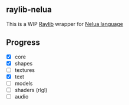 ## raylib-nelua

This is a WIP [Raylib](raylib.com) wrapper for [Nelua language](nelua.io)

## Progress

- [x] core
- [x] shapes
- [ ] textures
- [x] text
- [ ] models
- [ ] shaders (rlgl)
- [ ] audio
